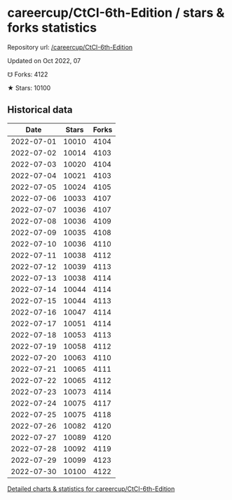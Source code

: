 # careercup/CtCI-6th-Edition / stars & forks statistics

Repository url: [/careercup/CtCI-6th-Edition](https://github.com/careercup/CtCI-6th-Edition)

Updated on Oct 2022, 07

☋ Forks: 4122

★ Stars: 10100

## Historical data
| Date | Stars | Forks |
|------|-------|-------|
| 2022-07-01 | 10010 | 4104 | 
| 2022-07-02 | 10014 | 4103 | 
| 2022-07-03 | 10020 | 4104 | 
| 2022-07-04 | 10021 | 4103 | 
| 2022-07-05 | 10024 | 4105 | 
| 2022-07-06 | 10033 | 4107 | 
| 2022-07-07 | 10036 | 4107 | 
| 2022-07-08 | 10036 | 4109 | 
| 2022-07-09 | 10035 | 4108 | 
| 2022-07-10 | 10036 | 4110 | 
| 2022-07-11 | 10038 | 4112 | 
| 2022-07-12 | 10039 | 4113 | 
| 2022-07-13 | 10038 | 4114 | 
| 2022-07-14 | 10044 | 4114 | 
| 2022-07-15 | 10044 | 4113 | 
| 2022-07-16 | 10047 | 4114 | 
| 2022-07-17 | 10051 | 4114 | 
| 2022-07-18 | 10053 | 4113 | 
| 2022-07-19 | 10058 | 4112 | 
| 2022-07-20 | 10063 | 4110 | 
| 2022-07-21 | 10065 | 4111 | 
| 2022-07-22 | 10065 | 4112 | 
| 2022-07-23 | 10073 | 4114 | 
| 2022-07-24 | 10075 | 4117 | 
| 2022-07-25 | 10075 | 4118 | 
| 2022-07-26 | 10082 | 4120 | 
| 2022-07-27 | 10089 | 4120 | 
| 2022-07-28 | 10092 | 4119 | 
| 2022-07-29 | 10099 | 4123 | 
| 2022-07-30 | 10100 | 4122 | 


[Detailed charts & statistics for careercup/CtCI-6th-Edition](https://reviewgithub.com/rep/careercup/CtCI-6th-Edition)
